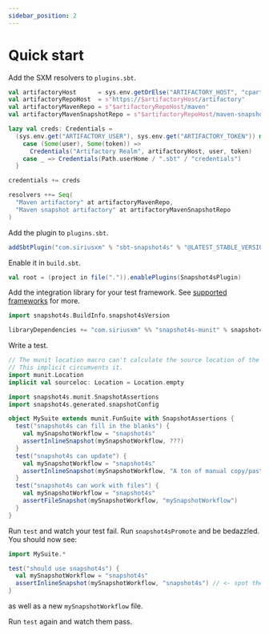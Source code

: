 ```yaml
---
sidebar_position: 2
---
```


# Quick start

Add the SXM resolvers to `plugins.sbt`.

```scala
val artifactoryHost      = sys.env.getOrElse("ARTIFACTORY_HOST", "cpartifactory.corp.siriusxm.com")
val artifactoryRepoHost  = s"https://$artifactoryHost/artifactory"
val artifactoryMavenRepo = s"$artifactoryRepoHost/maven"
val artifactoryMavenSnapshotRepo = s"$artifactoryRepoHost/maven-snapshots"

lazy val creds: Credentials =
  (sys.env.get("ARTIFACTORY_USER"), sys.env.get("ARTIFACTORY_TOKEN")) match {
    case (Some(user), Some(token)) =>
      Credentials("Artifactory Realm", artifactoryHost, user, token)
    case _ => Credentials(Path.userHome / ".sbt" / "credentials")
  }

credentials += creds

resolvers ++= Seq(
  "Maven artifactory" at artifactoryMavenRepo,
  "Maven snapshot artifactory" at artifactoryMavenSnapshotRepo
)
```

Add the plugin to `plugins.sbt`.

```scala
addSbtPlugin("com.siriusxm" % "sbt-snapshot4s" % "@LATEST_STABLE_VERSION@")
```

Enable it in `build.sbt`.

```scala
val root = (project in file(".")).enablePlugins(Snapshot4sPlugin)
```

Add the integration library for your test framework. See [supported frameworks](supported-frameworks.md) for more.

```scala
import snapshot4s.BuildInfo.snapshot4sVersion

libraryDependencies += "com.siriusxm" %% "snapshot4s-munit" % snapshot4sVersion % Test
```

Write a test.

```scala mdoc:invisible:reset
// The munit location macro can't calculate the source location of the md file.
// This implicit circumvents it.
import munit.Location
implicit val sourceloc: Location = Location.empty
```

```scala mdoc
import snapshot4s.munit.SnapshotAssertions
import snapshot4s.generated.snapshotConfig

object MySuite extends munit.FunSuite with SnapshotAssertions {
  test("snapshot4s can fill in the blanks") {
    val mySnapshotWorkflow = "snapshot4s"
    assertInlineSnapshot(mySnapshotWorkflow, ???)
  }
  test("snapshot4s can update") {
    val mySnapshotWorkflow = "snapshot4s"
    assertInlineSnapshot(mySnapshotWorkflow, "A ton of manual copy/pasting")
  }
  test("snapshot4s can work with files") {
    val mySnapshotWorkflow = "snapshot4s"
    assertFileSnapshot(mySnapshotWorkflow, "mySnapshotWorkflow")
  }
}
```

Run `test` and watch your test fail.
Run `snapshot4sPromote` and be bedazzled. You should now see:
```scala mdoc:invisible
import MySuite.*
```
```scala mdoc
test("should use snapshot4s") {
  val mySnapshotWorkflow = "snapshot4s"
  assertInlineSnapshot(mySnapshotWorkflow, "snapshot4s") // <- spot the difference
}
```

as well as a new `mySnapshotWorkflow` file.

Run `test` again and watch them pass.
